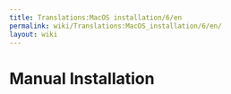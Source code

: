 ```yaml
---
title: Translations:MacOS installation/6/en
permalink: wiki/Translations:MacOS_installation/6/en/
layout: wiki
---
```


# Manual Installation
